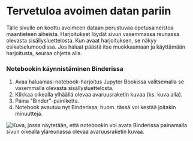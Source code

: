 Tervetuloa avoimen datan pariin
===============================

Tälle sivulle on koottu avoimeen dataan perustuvaa opetusaineistoa maantieteen aiheista.
Harjoitukset löydät sivun vasemmassa reunassa olevasta sisällysluettelosta.
Kun avaat harjoituksen, se näkyy esikatselumoodissa.
Jos haluat päästä itse muokkaamaan ja käyttämään harjoitusta, seuraa ohjetta alla.

### Notebookin käynnistäminen Binderissa

1. Avaa haluamasi notebook-harjoitus Jupyter Bookissa valitsemalla se vasemmalla olevasta sisällysluettelosta.
1. Klikkaa oikealla ylhäällä olevaa avaruusraketin kuvaa (ks. kuva alla).
1. Paina "Binder"-painiketta.
1. Notebook avautuu nyt Binderissa, huom. tässä voi kestää joitakin minuutteja.

![Kuva, jossa näytetään, että notebookin voi avata Binderissa painamalla sivun oikealla yläreunassa olevaa avaruusraketin kuvaa.](/kuvat/jupyter-book-example.png)
